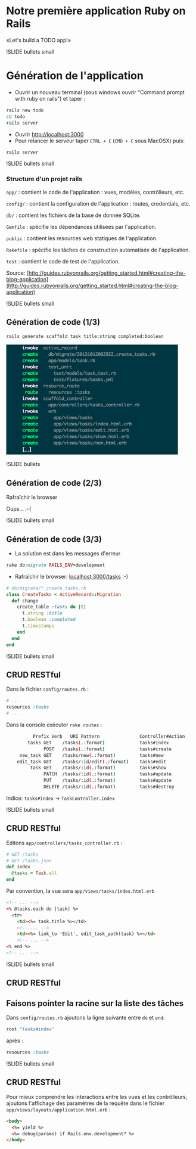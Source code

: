 
# Notre première application Ruby on Rails 
«Let's build a TODO app!»

!SLIDE bullets small
# Génération de l'application

- Ouvrir un nouveau terminal (sous windows ouvrir "Command prompt with 
ruby on rails") et taper :

```bash
rails new todo
cd todo
rails server
```

- Ouvrir [http://localhost:3000](http://localhost:3000)
- Pour relancer le serveur taper `CTRL + C` (`CMD + C` sous MacOSX) puis:

```bash
rails server
```

!SLIDE bullets small
### Structure d'un projet rails

`app/` : contient le code de l'application : vues, modèles, contrôlleurs, etc.

`config/` : contient la configuration de l'application : routes, credentials, etc.

`db/` : contient les fichiers de la base de donnée SQLite.

`Gemfile` : spécifie les dépendances utilisées par l'application.

`public` : contient les resources web statiques de l'application.

`Rakefile` : spécifie les tâches de construction automatisée de l'application.

`test` : contient le code de test de l'application.

Source: [http://guides.rubyonrails.org/getting_started.html#creating-the-blog-application](http://guides.rubyonrails.org/getting_started.html#creating-the-blog-application)

!SLIDE bullets small
## Génération de code (1/3)

```bash
rails generate scaffold task title:string completed:boolean
```

![scaffold](3-todo-app/scaffold_cutoff.png)

!SLIDE bullets
## Génération de code (2/3)
Rafraîchir le browser 

Oups... :-(

!SLIDE bullets small
## Génération de code (3/3)

- La solution est dans les messages d'erreur

```ruby
rake db:migrate RAILS_ENV=development
```

- Rafraîchir le browser: [localhost:3000/tasks](localhost:3000/tasks)
  :-)

```ruby
# db/migrate/*_create_tasks.rb
class CreateTasks < ActiveRecord::Migration
  def change
    create_table :tasks do |t|
      t.string :title
      t.boolean :completed
      t.timestamps
    end
  end
end
```

!SLIDE bullets small
## CRUD RESTful

Dans le fichier `config/routes.rb` :

```ruby
# ...
resources :tasks
# ...
```

Dans la console exécuter `rake routes` :

```bash
          Prefix Verb   URI Pattern               Controller#Action
        tasks GET    /tasks(.:format)             tasks#index
              POST   /tasks(.:format)             tasks#create
     new_task GET    /tasks/new(.:format)         tasks#new
    edit_task GET    /tasks/:id/edit(.:format)    tasks#edit
         task GET    /tasks/:id(.:format)         tasks#show
              PATCH  /tasks/:id(.:format)         tasks#update
              PUT    /tasks/:id(.:format)         tasks#update
              DELETE /tasks/:id(.:format)         tasks#destroy
```

Indice: `tasks#index` → `TaskController.index`

!SLIDE bullets small
## CRUD RESTful

Editons `app/controllers/tasks_controller.rb` :

```ruby
# GET /tasks
# GET /tasks.json
def index
  @tasks = Task.all
end
```

Par convention, la vue sera `app/views/tasks/index.html.erb`

```html
<!-- ... -->
<% @tasks.each do |task| %>
  <tr>
    <td><%= task.title %></td>
    <!-- ... -->
    <td><%= link_to 'Edit', edit_task_path(task) %></td>
    <!-- ... -->
<% end %>
<!-- ... -->
```

!SLIDE bullets small
## CRUD RESTful

## Faisons pointer la racine sur la liste des tâches

Dans `config/routes.rb` ajoutons la ligne suivante entre `do` et
`end`:

```ruby
root "tasks#index"
```

après :

```ruby
resources :tasks
```

!SLIDE bullets small
## CRUD RESTful

Pour mieux comprendre les interactions entre les vues et les
contrôlleurs, ajoutons l'affichage des paramètres de la requête 
dans le fichier `app/views/layouts/application.html.erb` :

```html
<body>
  <%= yield %>
  <%= debug(params) if Rails.env.development? %>
</body>
```
